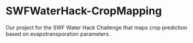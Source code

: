 # SWFWaterHack-CropMapping
Our project for the SWF Water Hack Challenge that maps crop prediction based on evapotransporation parameters. 
